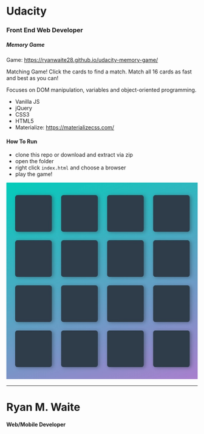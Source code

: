 # Udacity
### Front End Web Developer
##### Memory Game

Game: https://ryanwaite28.github.io/udacity-memory-game/

Matching Game! Click the cards to find a match. Match all 16 cards as fast and best as you can! <br/>

Focuses on DOM manipulation, variables and object-oriented programming.

* Vanilla JS
* jQuery
* CSS3
* HTML5
* Materialize: https://materializecss.com/

#### How To Run

* clone this repo or download and extract via zip
* open the folder
* right click `index.html` and choose a browser
* play the game!



![Memory Game](img/memory-game-logo.jpg)

---

# Ryan M. Waite
#### Web/Mobile Developer
